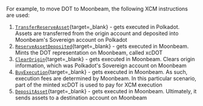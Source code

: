 For example, to move DOT to Moonbeam, the following XCM instructions are used:

1. [`TransferReserveAsset`](/builders/interoperability/xcm/core-concepts/instructions#transfer-reserve-asset/){target=\_blank} - gets executed in Polkadot. Assets are transferred from the origin account and deposited into Moonbeam's Sovereign account on Polkadot
2. [`ReserveAssetDeposited`](/builders/interoperability/xcm/core-concepts/instructions#reserve-asset-deposited/){target=\_blank} - gets executed in Moonbeam. Mints the DOT representation on Moonbeam, called xcDOT
3. [`ClearOrigin`](/builders/interoperability/xcm/core-concepts/instructions#clear-origin/){target=\_blank} - gets executed in Moonbeam. Clears origin information, which was Polkadot's Sovereign account on Moonbeam
4. [`BuyExecution`](/builders/interoperability/xcm/core-concepts/instructions#buy-execution/){target=\_blank} - gets executed in Moonbeam. As such, execution fees are determined by Moonbeam. In this particular scenario, part of the minted xcDOT is used to pay for XCM execution
5. [`DepositAsset`](/builders/interoperability/xcm/core-concepts/instructions#deposit-asset/){target=\_blank} - gets executed in Moonbeam. Ultimately, it sends assets to a destination account on Moonbeam

